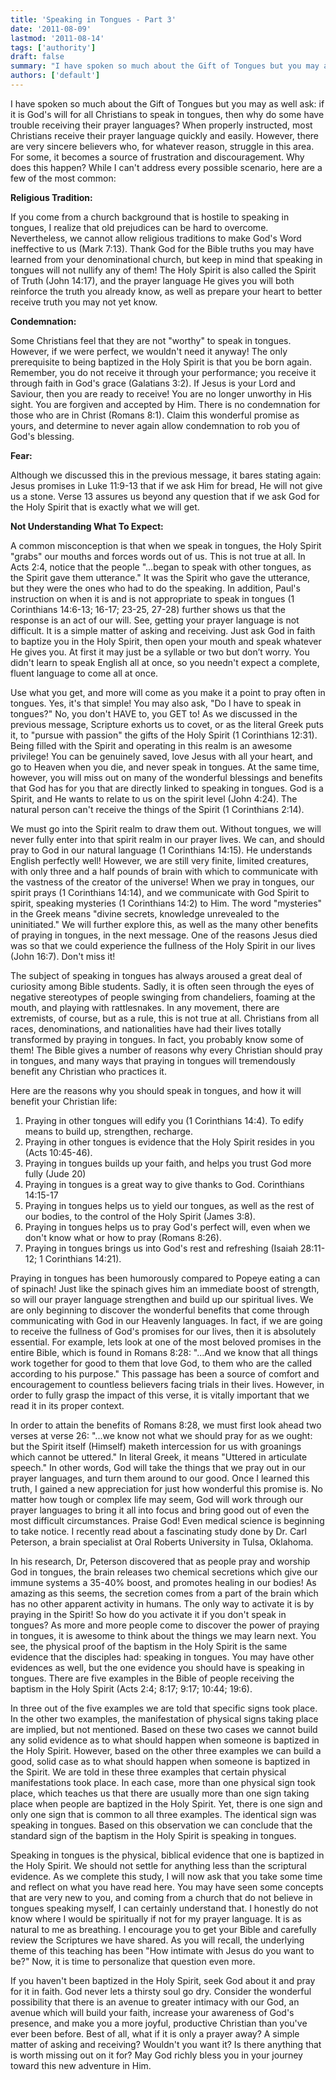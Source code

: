 ```yaml
---
title: 'Speaking in Tongues - Part 3'
date: '2011-08-09'
lastmod: '2011-08-14'
tags: ['authority']
draft: false
summary: "I have spoken so much about the Gift of Tongues but you may as well ask: if it is God's will for all Christians to speak in tongues, then why do some have trouble receiving their prayer languages?"
authors: ['default']
---
```


I have spoken so much about the Gift of Tongues but you may as well ask: if it is God's will for all Christians to speak in tongues, then why do some have trouble receiving their prayer languages? When properly instructed, most Christians receive their prayer language quickly and easily. However, there are very sincere believers who, for whatever reason, struggle in this area. For some, it becomes a source of frustration and discouragement. Why does this happen? While I can't address every possible scenario, here are a few of the most common:

**Religious Tradition:**

If you come from a church background that is hostile to speaking in tongues, I realize that old prejudices can be hard to overcome. Nevertheless, we cannot allow religious traditions to make God's Word ineffective to us (Mark 7:13). Thank God for the Bible truths you may have learned from your denominational church, but keep in mind that speaking in tongues will not nullify any of them! The Holy Spirit is also called the Spirit of Truth (John 14:17), and the prayer language He gives you will both reinforce the truth you already know, as well as prepare your heart to better receive truth you may not yet know.

**Condemnation:**

Some Christians feel that they are not "worthy" to speak in tongues. However, if we were perfect, we wouldn't need it anyway! The only prerequisite to being baptized in the Holy Spirit is that you be born again. Remember, you do not receive it through your performance; you receive it through faith in God's grace (Galatians 3:2). If Jesus is your Lord and Saviour, then you are ready to receive! You are no longer unworthy in His sight. You are forgiven and accepted by Him. There is no condemnation for those who are in Christ (Romans 8:1). Claim this wonderful promise as yours, and determine to never again allow condemnation to rob you of God's blessing.

**Fear:**

Although we discussed this in the previous message, it bares stating again: Jesus promises in Luke 11:9-13 that if we ask Him for bread, He will not give us a stone. Verse 13 assures us beyond any question that if we ask God for the Holy Spirit that is exactly what we will get.

**Not Understanding What To Expect:**

A common misconception is that when we speak in tongues, the Holy Spirit "grabs" our mouths and forces words out of us. This is not true at all. In Acts 2:4, notice that the people "...began to speak with other tongues, as the Spirit gave them utterance." It was the Spirit who gave the utterance, but they were the ones who had to do the speaking. In addition, Paul's instruction on when it is and is not appropriate to speak in tongues (1 Corinthians 14:6-13; 16-17; 23-25, 27-28) further shows us that the response is an act of our will. See, getting your prayer language is not difficult. It is a simple matter of asking and receiving. Just ask God in faith to baptize you in the Holy Spirit, then open your mouth and speak whatever He gives you. At first it may just be a syllable or two but don’t worry. You didn't learn to speak English all at once, so you needn't expect a complete, fluent language to come all at once.

Use what you get, and more will come as you make it a point to pray often in tongues. Yes, it's that simple! You may also ask, "Do I have to speak in tongues?" No, you don't HAVE to, you GET to! As we discussed in the previous message, Scripture exhorts us to covet, or as the literal Greek puts it, to "pursue with passion" the gifts of the Holy Spirit (1 Corinthians 12:31). Being filled with the Spirit and operating in this realm is an awesome privilege! You can be genuinely saved, love Jesus with all your heart, and go to Heaven when you die, and never speak in tongues. At the same time, however, you will miss out on many of the wonderful blessings and benefits that God has for you that are directly linked to speaking in tongues. God is a Spirit, and He wants to relate to us on the spirit level (John 4:24). The natural person can't receive the things of the Spirit (1 Corinthians 2:14).

We must go into the Spirit realm to draw them out. Without tongues, we will never fully enter into that spirit realm in our prayer lives. We can, and should pray to God in our natural language (1 Corinthians 14:15). He understands English perfectly well! However, we are still very finite, limited creatures, with only three and a half pounds of brain with which to communicate with the vastness of the creator of the universe! When we pray in tongues, our spirit prays (1 Corinthians 14:14), and we communicate with God Spirit to spirit, speaking mysteries (1 Corinthians 14:2) to Him. The word "mysteries" in the Greek means "divine secrets, knowledge unrevealed to the uninitiated." We will further explore this, as well as the many other benefits of praying in tongues, in the next message. One of the reasons Jesus died was so that we could experience the fullness of the Holy Spirit in our lives (John 16:7). Don't miss it!

The subject of speaking in tongues has always aroused a great deal of curiosity among Bible students. Sadly, it is often seen through the eyes of negative stereotypes of people swinging from chandeliers, foaming at the mouth, and playing with rattlesnakes. In any movement, there are extremists, of course, but as a rule, this is not true at all. Christians from all races, denominations, and nationalities have had their lives totally transformed by praying in tongues. In fact, you probably know some of them! The Bible gives a number of reasons why every Christian should pray in tongues, and many ways that praying in tongues will tremendously benefit any Christian who practices it.

Here are the reasons why you should speak in tongues, and how it will benefit your Christian life:

1. Praying in other tongues will edify you (1 Corinthians 14:4). To edify means to build up, strengthen, recharge.
2. Praying in other tongues is evidence that the Holy Spirit resides in you (Acts 10:45-46).
3. Praying in tongues builds up your faith, and helps you trust God more fully (Jude 20)
4. Praying in tongues is a great way to give thanks to God. Corinthians 14:15-17
5. Praying in tongues helps us to yield our tongues, as well as the rest of our bodies, to the control of the Holy Spirit (James 3:8).
6. Praying in tongues helps us to pray God's perfect will, even when we don't know what or how to pray (Romans 8:26).
7. Praying in tongues brings us into God's rest and refreshing (Isaiah 28:11-12; 1 Corinthians 14:21).

Praying in tongues has been humorously compared to Popeye eating a can of spinach! Just like the spinach gives him an immediate boost of strength, so will our prayer language strengthen and build up our spiritual lives. We are only beginning to discover the wonderful benefits that come through communicating with God in our Heavenly languages. In fact, if we are going to receive the fullness of God's promises for our lives, then it is absolutely essential. For example, lets look at one of the most beloved promises in the entire Bible, which is found in Romans 8:28: "...And we know that all things work together for good to them that love God, to them who are the called according to his purpose." This passage has been a source of comfort and encouragement to countless believers facing trials in their lives. However, in order to fully grasp the impact of this verse, it is vitally important that we read it in its proper context.

In order to attain the benefits of Romans 8:28, we must first look ahead two verses at verse 26: "...we know not what we should pray for as we ought: but the Spirit itself (Himself) maketh intercession for us with groanings which cannot be uttered." In literal Greek, it means "Uttered in articulate speech." In other words, God will take the things that we pray out in our prayer languages, and turn them around to our good. Once I learned this truth, I gained a new appreciation for just how wonderful this promise is. No matter how tough or complex life may seem, God will work through our prayer languages to bring it all into focus and bring good out of even the most difficult circumstances. Praise God! Even medical science is beginning to take notice. I recently read about a fascinating study done by Dr. Carl Peterson, a brain specialist at Oral Roberts University in Tulsa, Oklahoma.

In his research, Dr, Peterson discovered that as people pray and worship God in tongues, the brain releases two chemical secretions which give our immune systems a 35-40% boost, and promotes healing in our bodies! As amazing as this seems, the secretion comes from a part of the brain which has no other apparent activity in humans. The only way to activate it is by praying in the Spirit! So how do you activate it if you don't speak in tongues? As more and more people come to discover the power of praying in tongues, it is awesome to think about the things we may learn next. You see, the physical proof of the baptism in the Holy Spirit is the same evidence that the disciples had: speaking in tongues. You may have other evidences as well, but the one evidence you should have is speaking in tongues. There are five examples in the Bible of people receiving the baptism in the Holy Spirit (Acts 2:4; 8:17; 9:17; 10:44; 19:6).

In three out of the five examples we are told that specific signs took place. In the other two examples, the manifestation of physical signs taking place are implied, but not mentioned. Based on these two cases we cannot build any solid evidence as to what should happen when someone is baptized in the Holy Spirit. However, based on the other three examples we can build a good, solid case as to what should happen when someone is baptized in the Spirit. We are told in these three examples that certain physical manifestations took place. In each case, more than one physical sign took place, which teaches us that there are usually more than one sign taking place when people are baptized in the Holy Spirit. Yet, there is one sign and only one sign that is common to all three examples. The identical sign was speaking in tongues. Based on this observation we can conclude that the standard sign of the baptism in the Holy Spirit is speaking in tongues.

Speaking in tongues is the physical, biblical evidence that one is baptized in the Holy Spirit. We should not settle for anything less than the scriptural evidence. As we complete this study, I will now ask that you take some time and reflect on what you have read here. You may have seen some concepts that are very new to you, and coming from a church that do not believe in tongues speaking myself, I can certainly understand that. I honestly do not know where I would be spiritually if not for my prayer language. It is as natural to me as breathing. I encourage you to get your Bible and carefully review the Scriptures we have shared. As you will recall, the underlying theme of this teaching has been "How intimate with Jesus do you want to be?" Now, it is time to personalize that question even more.

If you haven't been baptized in the Holy Spirit, seek God about it and pray for it in faith. God never lets a thirsty soul go dry. Consider the wonderful possibility that there is an avenue to greater intimacy with our God, an avenue which will build your faith, increase your awareness of God's presence, and make you a more joyful, productive Christian than you've ever been before. Best of all, what if it is only a prayer away? A simple matter of asking and receiving? Wouldn't you want it? Is there anything that is worth missing out on it for? May God richly bless you in your journey toward this new adventure in Him.
